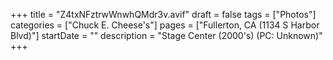 +++
title = "Z4txNFztrwWnwhQMdr3v.avif"
draft = false
tags = ["Photos"]
categories = ["Chuck E. Cheese's"]
pages = ["Fullerton, CA (1134 S Harbor Blvd)"]
startDate = ""
description = "Stage Center (2000's) (PC: Unknown)"
+++
